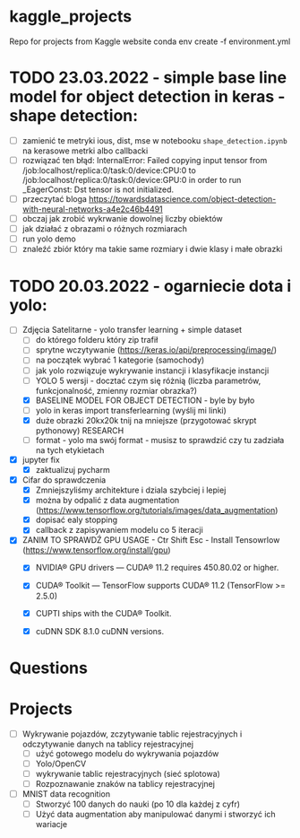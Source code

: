 # kaggle_projects
Repo for projects from Kaggle website
conda env create -f environment.yml

# TODO 23.03.2022 - simple base line model for object detection in keras - shape detection:

- [ ] zamienić te metryki ious, dist, mse w notebooku `shape_detection.ipynb` na kerasowe metrki albo callbacki
- [ ] rozwiązać ten błąd: InternalError: Failed copying input tensor from /job:localhost/replica:0/task:0/device:CPU:0 to /job:localhost/replica:0/task:0/device:GPU:0 in order to run _EagerConst: Dst tensor is not initialized.
- [ ] przeczytać bloga https://towardsdatascience.com/object-detection-with-neural-networks-a4e2c46b4491
- [ ] obczaj jak zrobić wykrwanie dowolnej liczby obiektów
- [ ] jak działać z obrazami o różnych rozmiarach
- [ ] run yolo demo
- [ ] znaleźć zbiór który ma takie same rozmiary i dwie klasy i małe obrazki 

# TODO 20.03.2022 - ogarniecie dota i yolo:
- [ ] Zdjęcia Satelitarne - yolo transfer learning + simple dataset
    - [ ] do którego folderu który zip trafił
    - [ ] sprytne wczytywanie (https://keras.io/api/preprocessing/image/)
    - [ ] na początek wybrać 1 kategorie (samochody) 
    - [ ] jak yolo rozwiązuje wykrywanie instancji i klasyfikacje instancji
    - [ ] YOLO 5 wersji - docztać czym się różnią (liczba parametrów, funkcjonalność, zmienny rozmiar obrazka?) 
    - [x] BASELINE MODEL FOR OBJECT DETECTION - byle by było
    - [ ] yolo in keras import transferlearning (wyślij mi linki)
    - [X] duże obrazki 20kx20k tnij na mniejsze (przygotować skrypt pythonowy) RESEARCH 
    - [ ] format - yolo ma swój format - musisz to sprawdzić czy tu zadziała na tych etykietach
- [X] jupyter fix
  - [X] zaktualizuj pycharm
- [X] Cifar do sprawdczenia
  - [x] Zmniejszyliśmy architekture i dziala szybciej i lepiej
  - [X] można by odpalić z data augmentation (https://www.tensorflow.org/tutorials/images/data_augmentation)
  - [X] dopisać ealy stopping
  - [X] callback z zapisywaniem modelu co 5 iteracji
- [X] ZANIM TO SPRAWDŹ GPU USAGE - Ctr Shift Esc - Install Tensowrlow (https://www.tensorflow.org/install/gpu)
  - [X] NVIDIA® GPU drivers — CUDA® 11.2 requires 450.80.02 or higher.
  - [X] CUDA® Toolkit — TensorFlow supports CUDA® 11.2 (TensorFlow >= 2.5.0)
  - [X] CUPTI ships with the CUDA® Toolkit.
  - [X] cuDNN SDK 8.1.0 cuDNN versions.


# Questions

# Projects
- [ ] Wykrywanie pojazdów, zczytywanie tablic rejestracyjnych i odczytywanie danych na tablicy rejestracyjnej
    - [ ] użyć gotowego modelu do wykrywania pojazdów
    - [ ] Yolo/OpenCV
    - [ ] wykrywanie tablic rejestracyjnych (sieć splotowa)
    - [ ] Rozpoznawanie znaków na tablicy rejestracyjnej
- [ ] MNIST data recognition
  - [ ] Stworzyć 100 danych do nauki (po 10 dla każdej z cyfr)
  - [ ] Użyć data augmentation aby manipulować danymi i stworzyć ich wariacje
